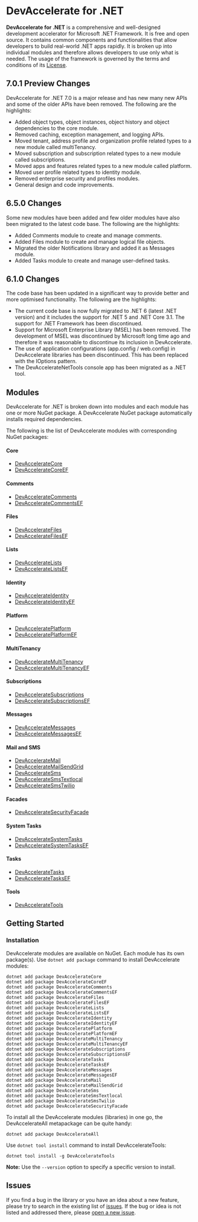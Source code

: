 # DevAccelerate for .NET

**DevAccelerate for .NET** is a comprehensive and well-designed development accelerator for Microsoft .NET Framework. It is free and open source. It contains common components and functionalities that allow developers to build real-world .NET apps rapidly. It is broken up into individual modules and therefore allows developers to use only what is needed. The usage of the framework is governed by the terms and conditions of its [License](https://github.com/devaccelerate/DevAccelerateNet/blob/master/LICENSE).

## 7.0.1 Preview Changes
DevAccelerate for .NET 7.0 is a major release and has new many new APIs and some of the older APIs have been removed. The following are the highlights:
* Added object types, object instances, object history and object dependencies to the core module.
* Removed caching, exception management, and logging APIs.
* Moved tenant, address profile and organization profile related types to a new module called multiTenancy.
* Moved subscription and subscription related types to a new module called subscriptions.
* Moved apps and features related types to a new module called platform.
* Moved user profile related types to identity module.
* Removed enterprise security and profiles modules.
* General design and code improvements.

## 6.5.0 Changes
Some new modules have been added and few older modules have also been migrated to the latest code base. The following are the highlights:
* Added Comments module to create and manage comments.
* Added Files module to create and manage logical file objects.
* Migrated the older Notifications library and added it as Messages module.
* Added Tasks module to create and manage user-defined tasks.

## 6.1.0 Changes
The code base has been updated in a significant way to provide better and more optimised functionality. The following are the highlights:
* The current code base is now fully migrated to .NET 6 (latest .NET version) and it includes the support for .NET 5 and .NET Core 3.1. The support for .NET Framework has been discontinued.
* Support for Microsoft Enterprise Library (MSEL) has been removed. The development of MSEL was discontinued by Microsoft long time ago and therefore it was reasonable to discontinue its inclusion in DevAccelerate.
* The use of application configurations (app.config / web.config) in DevAccelerate libraries has been discontinued. This has been replaced with the IOptions pattern.
* The DevAccelerateNetTools console app has been migrated as a .NET tool.

## Modules

DevAccelerate for .NET is broken down into modules and each module has one or more NuGet package. A DevAccelerate NuGet package automatically installs required dependencies.

The following is the list of DevAccelerate modules with corresponding NuGet packages:
#### Core
* [DevAccelerateCore](https://www.nuget.org/packages/DevAccelerateCore)
* [DevAccelerateCoreEF](https://www.nuget.org/packages/DevAccelerateCoreEF)
#### Comments
* [DevAccelerateComments](https://www.nuget.org/packages/DevAccelerateComments)
* [DevAccelerateCommentsEF](https://www.nuget.org/packages/DevAccelerateCommentsEF)
#### Files
* [DevAccelerateFiles](https://www.nuget.org/packages/DevAccelerateFiles)
* [DevAccelerateFilesEF](https://www.nuget.org/packages/DevAccelerateFilesEF)
#### Lists
* [DevAccelerateLists](https://www.nuget.org/packages/DevAccelerateLists/)
* [DevAccelerateListsEF](https://www.nuget.org/packages/DevAccelerateListsEF/)
#### Identity
* [DevAccelerateIdentity](https://www.nuget.org/packages/DevAccelerateIdentity/)
* [DevAccelerateIdentityEF](https://www.nuget.org/packages/DevAccelerateIdentityEF/)
#### Platform
* [DevAcceleratePlatform](https://www.nuget.org/packages/DevAcceleratePlatform)
* [DevAcceleratePlatformEF](https://www.nuget.org/packages/DevAcceleratePlatformEF)
#### MultiTenancy
* [DevAccelerateMultiTenancy](https://www.nuget.org/packages/DevAccelerateMultiTenancy/)
* [DevAccelerateMultiTenancyEF](https://www.nuget.org/packages/DevAccelerateMultiTenancyEF/)
#### Subscriptions
* [DevAccelerateSubscriptions](https://www.nuget.org/packages/DevAccelerateSubscriptions/)
* [DevAccelerateSubscriptionsEF](https://www.nuget.org/packages/DevAccelerateSubscriptionsEF/)
#### Messages
* [DevAccelerateMessages](https://www.nuget.org/packages/DevAccelerateMessages)
* [DevAccelerateMessagesEF](https://www.nuget.org/packages/DevAccelerateMessagesEF)
#### Mail and SMS
* [DevAccelerateMail](https://www.nuget.org/packages/DevAccelerateMail/)
* [DevAccelerateMailSendGrid](https://www.nuget.org/packages/DevAccelerateMailSendGrid/)
* [DevAccelerateSms](https://www.nuget.org/packages/DevAccelerateSms/)
* [DevAccelerateSmsTextlocal](https://www.nuget.org/packages/DevAccelerateSmsTextlocal/)
* [DevAccelerateSmsTwilio](https://www.nuget.org/packages/DevAccelerateSmsTwilio/)
#### Facades
* [DevAccelerateSecurityFacade](https://www.nuget.org/packages/DevAccelerateSecurityFacade/)
#### System Tasks
* [DevAccelerateSystemTasks](https://www.nuget.org/packages/DevAccelerateSystemTasks/)
* [DevAccelerateSystemTasksEF](https://www.nuget.org/packages/DevAccelerateSystemTasksEF/)
#### Tasks
* [DevAccelerateTasks](https://www.nuget.org/packages/DevAccelerateTasks)
* [DevAccelerateTasksEF](https://www.nuget.org/packages/DevAccelerateTasksEF)
#### Tools
* [DevAccelerateTools](https://www.nuget.org/packages/DevAccelerateTools/)

## Getting Started
### Installation
DevAccelerate modules are available on NuGet. Each module has its own package(s). Use ```dotnet add package``` command to install DevAccelerate modules:
```
dotnet add package DevAccelerateCore
dotnet add package DevAccelerateCoreEF
dotnet add package DevAccelerateComments
dotnet add package DevAccelerateCommentsEF
dotnet add package DevAccelerateFiles
dotnet add package DevAccelerateFilesEF
dotnet add package DevAccelerateLists
dotnet add package DevAccelerateListsEF
dotnet add package DevAccelerateIdentity
dotnet add package DevAccelerateIdentityEF
dotnet add package DevAcceleratePlatform
dotnet add package DevAcceleratePlatformEF
dotnet add package DevAccelerateMultiTenancy
dotnet add package DevAccelerateMultiTenancyEF
dotnet add package DevAccelerateSubscriptions
dotnet add package DevAccelerateSubscriptionsEF
dotnet add package DevAccelerateTasks
dotnet add package DevAccelerateTasksEF
dotnet add package DevAccelerateMessages
dotnet add package DevAccelerateMessagesEF
dotnet add package DevAccelerateMail
dotnet add package DevAccelerateMailSendGrid
dotnet add package DevAccelerateSms
dotnet add package DevAccelerateSmsTextlocal
dotnet add package DevAccelerateSmsTwilio
dotnet add package DevAccelerateSecurityFacade
```
To install all the DevAccelerate modules (libraries) in one go, the DevAccelerateAll metapackage can be quite handy:
```
dotnet add package DevAccelerateAll
```
Use ```dotnet tool install``` command to install DevAccelerateTools:
```
dotnet tool install -g DevAccelerateTools
```
**Note:** Use the ```--version``` option to specify a specific version to install.

## Issues

If you find a bug in the library or you have an idea about a new feature, please try to search in the existing list of [issues](https://github.com/devaccelerate/DevAccelerateNet/issues). If the bug or idea is not listed and addressed there, please [open a new issue](https://github.com/devaccelerate/DevAccelerateNet/issues/new).
